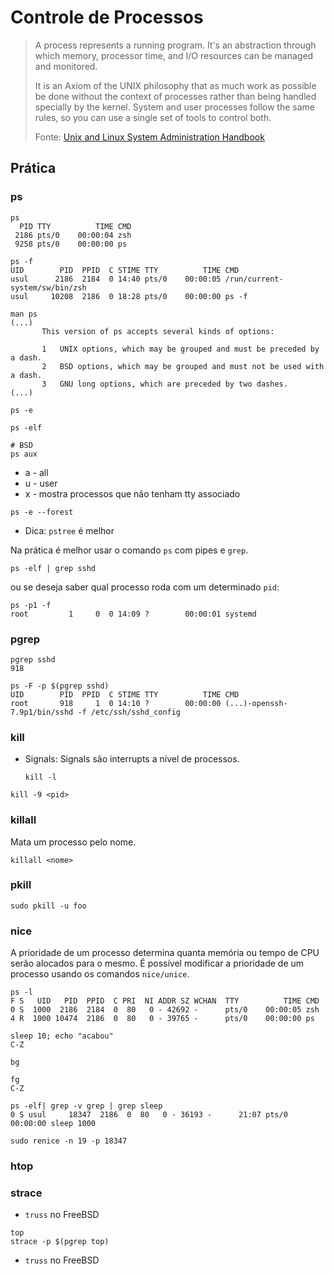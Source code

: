 # Controle de Processos

> A process represents a running program. It's an abstraction through which memory, processor time, and I/O resources can be managed and monitored.
>
> It is an Axiom of the UNIX philosophy that as much work as possible be done without the context of processes rather than being handled specially by the kernel. System and user processes follow the same rules, so you can use a single set of tools to control both.
>
> Fonte: [Unix and Linux System Administration Handbook](parte04.md)

##  Prática <a id="pratica"></a>

###  ps <a id="ps"></a>

```text
ps
  PID TTY          TIME CMD
 2186 pts/0    00:00:04 zsh
 9258 pts/0    00:00:00 ps
```

```text
ps -f
UID        PID  PPID  C STIME TTY          TIME CMD
usul      2186  2184  0 14:40 pts/0    00:00:05 /run/current-system/sw/bin/zsh
usul     10208  2186  0 18:28 pts/0    00:00:00 ps -f
```

```text
man ps
(...)
       This version of ps accepts several kinds of options:

       1   UNIX options, which may be grouped and must be preceded by a dash.
       2   BSD options, which may be grouped and must not be used with a dash.
       3   GNU long options, which are preceded by two dashes.
(...)
```

```text
ps -e
```

```text
ps -elf
```

```text
# BSD
ps aux
```

* a - all
* u - user
* x - mostra processos que não tenham tty associado

```text
ps -e --forest
```

* Dica: `pstree` é melhor

Na prática é melhor usar o comando `ps` com pipes e `grep`.

```text
ps -elf | grep sshd
```

ou se deseja saber qual processo roda com um determinado `pid`:

```text
ps -p1 -f
root         1     0  0 14:09 ?        00:00:01 systemd
```

###  pgrep <a id="pgrep"></a>

```text
pgrep sshd
918
```

```text
ps -F -p $(pgrep sshd)
UID        PID  PPID  C STIME TTY          TIME CMD
root       918     1  0 14:10 ?        00:00:00 (...)-openssh-7.9p1/bin/sshd -f /etc/ssh/sshd_config
```

###  kill <a id="kill"></a>

* Signals: Signals são interrupts a nível de processos.

  ```text
  kill -l
  ```

```text
kill -9 <pid>
```

###  killall <a id="killall"></a>

Mata um processo pelo nome.

```text
killall <nome>
```

###  pkill <a id="pkill"></a>

```text
sudo pkill -u foo
```

###  nice <a id="nice"></a>

A prioridade de um processo determina quanta memória ou tempo de CPU serão alocados para o mesmo. É possível modificar a prioridade de um processo usando os comandos `nice/unice`.

```text
ps -l
F S   UID   PID  PPID  C PRI  NI ADDR SZ WCHAN  TTY          TIME CMD
0 S  1000  2186  2184  0  80   0 - 42692 -      pts/0    00:00:05 zsh
4 R  1000 10474  2186  0  80   0 - 39765 -      pts/0    00:00:00 ps
```

```text
sleep 10; echo "acabou"
C-Z
```

```text
bg
```

```text
fg
C-Z
```

```text
ps -elf| grep -v grep | grep sleep   
0 S usul     18347  2186  0  80   0 - 36193 -      21:07 pts/0    00:00:00 sleep 1000
```

```text
sudo renice -n 19 -p 18347
```

###  htop <a id="htop"></a>

###  strace <a id="strace"></a>

* `truss` no FreeBSD

```text
top
strace -p $(pgrep top)
```

* `truss` no FreeBSD

